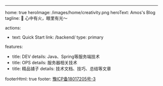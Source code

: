 ---
home: true
heroImage: /images/home/creativity.png
heroText: Amos's Blog
tagline: 🚀 心中有火，眼里有光～

actions:
  - text: Quick Start
    link: /backend/
    type: primary

features:
  - title: DEV
    details: Java、Spring等服务端技术
  - title: OPS
    details: 服务器相关技术
  - title: 精品铺子
    details: 技术文档、技巧、总结等文章

footerHtml: true
footer: <a href="http://beian.miit.gov.cn/" target="_blank">豫ICP备18017205号-3</a>

